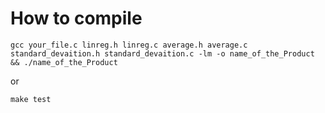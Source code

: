 # How to compile

`gcc your_file.c linreg.h linreg.c average.h average.c standard_devaition.h standard_devaition.c -lm -o name_of_the_Product && ./name_of_the_Product`

or  

`make test`
